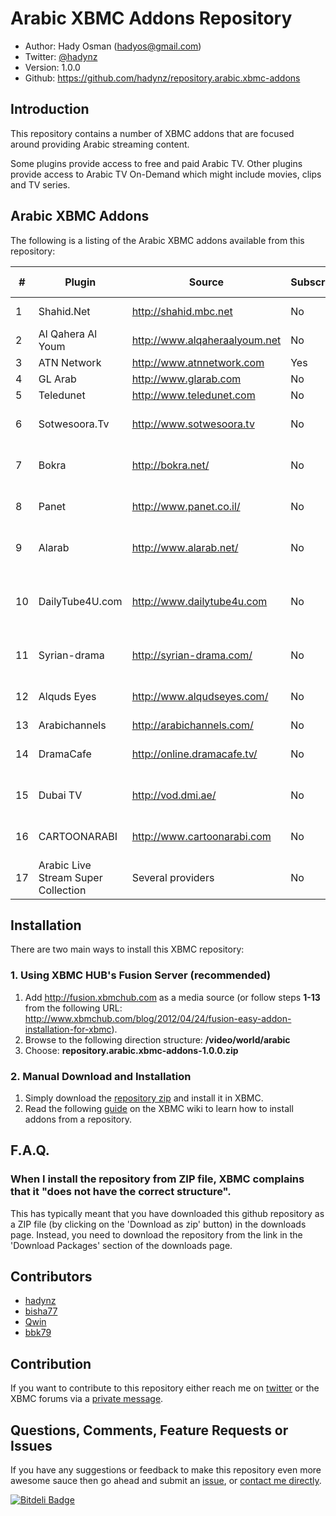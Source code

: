 Arabic XBMC Addons Repository
======================

* Author: Hady Osman (hadyos@gmail.com)
* Twitter: [@hadynz](https://twitter.com/hadynz)
* Version: 1.0.0
* Github: https://github.com/hadynz/repository.arabic.xbmc-addons

## Introduction
This repository contains a number of XBMC addons that are focused around providing Arabic streaming content.

Some plugins provide access to free and paid Arabic TV. Other plugins provide access to Arabic TV On-Demand which might include movies, clips and TV series.

## Arabic XBMC Addons
The following is a listing of the Arabic XBMC addons available from this repository:

\# | Plugin | Source | Subscription | Media Type
---|---|---|---|---
1 | Shahid.Net | http://shahid.mbc.net | No | TV On-Demand
2 | Al Qahera Al Youm | http://www.alqaheraalyoum.net‎ | No | TV Show
3 | ATN Network | http://www.atnnetwork.com | Yes | Live TV
4 | GL Arab | http://www.glarab.com | No | Live TV
5 | Teledunet | http://www.teledunet.com | No | Live TV
6 | Sotwesoora.Tv | http://www.sotwesoora.tv | No | Movies, TV Series
7 | Bokra | http://bokra.net/ | No | Movies, TV Series
8 | Panet | http://www.panet.co.il/ | No | Movies, TV Series
9 | Alarab | http://www.alarab.net/ | No | Movies, TV Series
10 | DailyTube4U.com | http://www.dailytube4u.com | No | On-Demand TV, News, Sports
11 | Syrian-drama | http://syrian-drama.com/ | No | Movies, TV Series
12 | Alquds Eyes | http://www.alqudseyes.com/ | No | Movies, TV Series
13 | Arabichannels | http://arabichannels.com/ | No | Live TV
14 | DramaCafe |http://online.dramacafe.tv/ | No | Movies, TV Series
15 | Dubai TV |http://vod.dmi.ae/ | No | Movies, TV Series
16 | CARTOONARABI|http://www.cartoonarabi.com| No | Movies, TV Series
17 | Arabic Live Stream Super Collection|Several providers | No | Live TV
## Installation
There are two main ways to install this XBMC repository:
### 1. Using XBMC HUB's Fusion Server (recommended)
1. Add http://fusion.xbmchub.com as a media source (or follow steps **1-13** from the following URL: http://www.xbmchub.com/blog/2012/04/24/fusion-easy-addon-installation-for-xbmc).
2. Browse to the following direction structure: **/video/world/arabic**
3. Choose: **repository.arabic.xbmc-addons-1.0.0.zip**

### 2. Manual Download and Installation
1. Simply download the [repository zip](https://uutmfa.bn1301.livefilestore.com/y2m2quAtQpZVpS3DjaDNip9hE8_6ZcEoKmtl5j0XDeOi9R_j8jk72ovLw_wvUMsd3zMMBP0imWdQMpDTrkkSvm2H1UDeYgDrfx_ReGbvnwTtnw/repository.arabic.xbmc-addons.zip?download&psid=1) 
and install it in XBMC.
2. Read the following [guide](http://wiki.xbmc.org/index.php?title=Add-ons#How_to_install_from_zip) 
on the XBMC wiki to learn how to install addons from a repository.

## F.A.Q.
### When I install the repository from ZIP file, XBMC complains that it "does not have the correct structure".
This has typically meant that you have downloaded this github repository as a ZIP file (by clicking on the
'Download as zip' button) in the downloads page. Instead, you need to download the repository from the link
in the 'Download Packages' section of the downloads page.

## Contributors
* [hadynz](https://github.com/hadynz)
* [bisha77](https://github.com/bisha77)
* [Qwin](https://github.com/Qwin)
* [bbk79](https://github.com/bbk79)


## Contribution
If you want to contribute to this repository either reach me on [twitter](http://twitter.com/hadynz) or the XBMC forums via a [private message](http://forum.xbmc.org/member.php?action=profile&uid=137319).

## Questions, Comments, Feature Requests or Issues
If you have any suggestions or feedback to make this repository even more awesome sauce then go ahead and submit an 
[issue](https://github.com/hadynz/repository.arabic.xbmc-addons/issues), or [contact me directly](mailto:hadyos@gmail.com).

[![Bitdeli Badge](https://d2weczhvl823v0.cloudfront.net/hadynz/repository.arabic.xbmc-addons/trend.png)](https://bitdeli.com/free "Bitdeli Badge")


